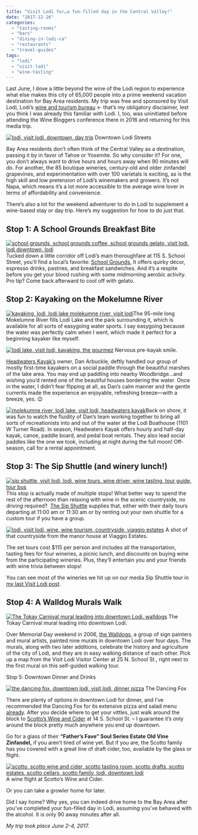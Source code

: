 ```yaml
---
title: "Visit Lodi for…a fun-filled day in the Central Valley!"
date: "2017-12-26"
categories:
  - "tasting-rooms"
  - "bars"
  - "dining-in-lodi-ca"
  - "restaurants"
  - "travel-guides"
tags:
  - "lodi"
  - "visit-lodi"
  - "wine-tasting"
---
```


Last June, I dove a little beyond the wine of the Lodi region to experience what else makes this city of 65,000 people into a prime weekend vacation destination for Bay Area residents. My trip was free and sponsored by Visit Lodi, Lodi’s [wine and tourism bureau](http://www.visitlodi.com/) ← that’s my obligatory disclaimer, lest you think I was already this familiar with Lodi. I, too, was uninitiated before attending the Wine Bloggers conference there in 2016 and returning for this media trip.




<div class="caption">

[![lodi, visit lodi, downtown, day trip](http://s3.amazonaws.com/thegourmez-wpmedia/2017/12/Visit-Lodi-070-500x334.jpg)](http://s3.amazonaws.com/thegourmez-wpmedia/2017/12/Visit-Lodi-070.jpg) Downtown Lodi Streets</div>


Bay Area residents don’t often think of the Central Valley as a destination, passing it by in favor of Tahoe or Yosemite. So why consider it? For one, you don’t always want to drive hours and hours away when 90 minutes will do. For another, the 85 boutique wineries, century-old and older zinfandel grapevines, and experimentation with over 100 varietals is exciting, as is the high skill and low pretension of Lodi’s winemakers and growers. It’s not Napa, which means it’s a lot more accessible to the average wine lover in terms of affordability and convenience.

There’s also a lot for the weekend adventurer to do in Lodi to supplement a wine-based stay or day trip. Here’s my suggestion for how to do just that.

## Stop 1: A School Grounds Breakfast Bite

[![school grounds, school grounds coffee, school grounds gelato, visit lodi, lodi downtown, lodi](http://s3.amazonaws.com/thegourmez-wpmedia/2017/12/Visit-Lodi-045-500x337.jpg)](http://s3.amazonaws.com/thegourmez-wpmedia/2017/12/Visit-Lodi-045.jpg)Tucked down a little corridor off Lodi’s main thoroughfare at 115 S. School Street, you’ll find a local’s favorite: [School Grounds.](http://www.schoolgroundscoffee.org/) It offers quirky décor, espresso drinks, pastries, and breakfast sandwiches. And it’s a respite before you get your blood rushing with some midmorning aerobic activity. Pro tip? Come back afterward to cool off with gelato.

## Stop 2: Kayaking on the Mokelumne River

[![kayaking, lodi, lodi lake molekumne river, visit lodi](http://s3.amazonaws.com/thegourmez-wpmedia/2017/12/Visit-Lodi-053-282x500.jpg)](http://s3.amazonaws.com/thegourmez-wpmedia/2017/12/Visit-Lodi-053.jpg)The 95-mile long Mokelumne River fills Lodi Lake and the park surrounding it, which is available for all sorts of easygoing water sports. I say easygoing because the water was perfectly calm when I went, which made it perfect for a beginning kayaker like myself.




<div class="caption">

[![lodi lake, visit lodi, kayaking, the gourmez](http://s3.amazonaws.com/thegourmez-wpmedia/2017/12/Visit-Lodi-047-282x500.jpg)](http://s3.amazonaws.com/thegourmez-wpmedia/2017/12/Visit-Lodi-047.jpg) Nervous pre-kayak smile.</div>


[Headwaters Kayak’s](http://www.headwaterskayak.com/lodi-boathouse.html) owner, Dan Arbuckle, deftly handled our group of mostly first-time kayakers on a social paddle through the beautiful marshes of the lake area. You may end up paddling into nearby Woodbridge…and wishing you’d rented one of the beautiful houses bordering the water. Once in the water, I didn’t fear flipping at all, as Dan’s calm manner and the gentle currents made the experience an enjoyable, refreshing breeze—with a breeze, yes. 😉

[![molekumne river, lodi lake, visit lodi, headwaters kayak](http://s3.amazonaws.com/thegourmez-wpmedia/2017/12/Visit-Lodi-051-282x500.jpg)](http://s3.amazonaws.com/thegourmez-wpmedia/2017/12/Visit-Lodi-051.jpg)Back on shore, it was fun to watch the fluidity of Dan’s team working together to bring all sorts of recreationists into and out of the water at the Lodi Boathouse (1101 W Turner Road). In season, Headwaters Kayak offers hourly and half-day kayak, canoe, paddle board, and pedal boat rentals. They also lead social paddles like the one we took, including at night during the full moon! Off-season, call for a rental appointment.

## Stop 3: The Sip Shuttle (and winery lunch!)

[![sip shuttle, visit lodi, lodi, wine tours, wine driver, wine tasting, tour guide, tour bus](http://s3.amazonaws.com/thegourmez-wpmedia/2017/12/Visit-Lodi-073-500x327.jpg)](http://s3.amazonaws.com/thegourmez-wpmedia/2017/12/Visit-Lodi-073.jpg)This stop is actually made of multiple stops! What better way to spend the rest of the afternoon than relaxing with wine in the scenic countryside, no driving required?  [The Sip Shuttle](https://sipshuttle.com/) supplies that, either with their daily tours departing at 11:00 am or 11:30 am or by renting out your own shuttle for a custom tour if you have a group.




<div class="caption">

[![lodi, visit lodi, wine, wine tourism, countryside, viaggio estates](http://s3.amazonaws.com/thegourmez-wpmedia/2017/12/Visit-Lodi-200-500x334.jpg)](http://s3.amazonaws.com/thegourmez-wpmedia/2017/12/Visit-Lodi-200.jpg) A shot of that countryside from the manor house at Viaggio Estates.</div>


The set tours cost $115 per person and includes all the transportation, tasting fees for four wineries, a picnic lunch, and discounts on buying wine from the participating wineries. Plus, they’ll entertain you and your friends with wine trivia between stops!

You can see most of the wineries we hit up on our media Sip Shuttle tour in [my last Visit Lodi post](http://thegourmez.com/2017/10/04/visit-lodi-wines-winemakers-personality/).

## Stop 4: A Walldog Murals Walk




<div class="caption">

[![The Tokay Carnival mural leading into downtown Lodi. walldogs](http://s3.amazonaws.com/thegourmez-wpmedia/2017/12/Visit-Lodi-072-500x291.jpg)](http://s3.amazonaws.com/thegourmez-wpmedia/2017/12/Visit-Lodi-072.jpg) The Tokay Carnival mural leading into downtown Lodi.</div>


Over Memorial Day weekend in 2006, [the Walldogs,](http://thewalldogs.com/) a group of sign painters and mural artists, painted nine murals in downtown Lodi over four days. The murals, along with two later additions, celebrate the history and agriculture of the city of Lodi, and they are in easy walking distance of each other. Pick up a map from the Visit Lodi Visitor Center at 25 N. School St., right next to the first mural on this self-guided walking tour.

Stop 5: Downtown Dinner and Drinks




<div class="caption">

[![the dancing fox, downtown lodi, visit lodi, dinner pizza](http://s3.amazonaws.com/thegourmez-wpmedia/2017/12/Visit-Lodi-017-500x334.jpg)](http://s3.amazonaws.com/thegourmez-wpmedia/2017/12/Visit-Lodi-017.jpg) The Dancing Fox</div>


There are plenty of options in downtown Lodi for dinner, and I’ve recommended the Dancing Fox for its extensive pizza and salad menu [already](http://thegourmez.com/2017/07/16/visit-lodi-food/). After you decide where to get your vittles, just walk around the block to [Scotto’s Wine and Cider](https://www.scottoswineandcider.com/) at 14 S. School St. – I guarantee it’s only around the block pretty much anywhere you end up downtown.

Go for a glass of their **“Father’s Fave” Soul Series Estate Old Vine Zinfandel,** if you aren’t tired of wine yet. But if you are, the Scotto family has you covered with a great line of draft cider, too, available by the glass or flight.




<div class="caption">

[![scotto, scotto wine and cider, scotto tasting room, scotto drafts, scotto estates, scotto cellars, scotto family, lodi, downtown lodi](http://s3.amazonaws.com/thegourmez-wpmedia/2017/12/Visit-Lodi-040-383x500.jpg)](http://s3.amazonaws.com/thegourmez-wpmedia/2017/12/Visit-Lodi-040.jpg) A wine flight at Scotto’s Wine and Cider.</div>


Or you can take a growler home for later.

Did I say home? Why yes, you can indeed drive home to the Bay Area after you’ve completed your fun-filled day in Lodi, assuming you’ve behaved with the alcohol. It is only 90 away minutes after all.

_My trip took place June 2-4, 2017._
